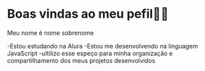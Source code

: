# Boas vindas ao meu pefil💙💙

Meu nome é nome sobrenome

-Estou estudando na Alura
-Estou me desenvolvendo na linguagem JavaScript
-ultilizo esse espeço para minha organização e compartilhamento dos meus projetos desenvolvidos
